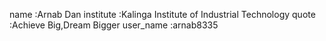 name :Arnab Dan
institute :Kalinga Institute of Industrial Technology
quote :Achieve Big,Dream Bigger
user_name :arnab8335
